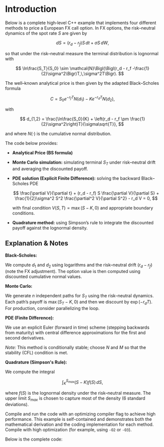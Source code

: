 # Introduction

Below is a complete high‐level C++ example that implements four different methods to price a European FX call option. In FX options, the risk–neutral dynamics of the spot rate $S$ are given by

$$
dS = (r_d - r_f) S\,dt + \sigma S\,dW,
$$

so that under the risk–neutral measure the terminal distribution is lognormal with

$$
\ln\frac{S_T}{S_0} \sim \mathcal{N}\Bigl(\Bigl(r_d - r_f -\frac{1}{2}\sigma^2\Bigr)T,\,\sigma^2T\Bigr).
$$

The well–known analytical price is then given by the adapted Black–Scholes formula

$$
C = S_0 e^{-r_f T} N(d_1) - K e^{-r_dT} N(d_2),
$$

with

$$
d_{1,2} = \frac{\ln\frac{S_0}{K} + \left(r_d - r_f \pm \frac{1}{2}\sigma^2\right)T}{\sigma\sqrt{T}},
$$

and where $N(\cdot)$ is the cumulative normal distribution.

The code below provides:

- **Analytical Price (BS formula)**
- **Monte Carlo simulation:** simulating terminal $S_T$ under risk–neutral drift and averaging the discounted payoff.
- **PDE solution (Explicit Finite Difference):** solving the backward Black–Scholes PDE

  $$
  \frac{\partial V}{\partial t} + (r_d - r_f) S \frac{\partial V}{\partial S} + \frac{1}{2}\sigma^2 S^2 \frac{\partial^2 V}{\partial S^2} - r_d V = 0,
  $$

  with final condition $V(S,T) = \max(S-K, 0)$ and appropriate boundary conditions.
- **Quadrature method:** using Simpson’s rule to integrate the discounted payoff against the lognormal density.

## Explanation & Notes

**Black–Scholes:**

We compute $d_1$ and $d_2$ using logarithms and the risk–neutral drift $(r_d - r_f)$ (note the FX adjustment). The option value is then computed using discounted cumulative normal values.

**Monte Carlo:**

We generate $n$ independent paths for $S_T$ using the risk–neutral dynamics. Each path’s payoff is $\max(S_T - K, 0)$ and then we discount by $\exp(-r_dT)$. For production, consider parallelizing the loop.

**PDE (Finite Difference):**

We use an explicit Euler (forward in time) scheme (stepping backwards from maturity) with central difference approximations for the first and second derivatives.

*Note:* This method is conditionally stable; choose $N$ and $M$ so that the stability (CFL) condition is met.

**Quadrature (Simpson's Rule):**

We compute the integral

$$
\int_K^{S_{max}} (S-K) f(S) \, dS,
$$

where $f(S)$ is the lognormal density under the risk–neutral measure. The upper limit $S_{max}$ is chosen to capture most of the density (6 standard deviations).

Compile and run the code with an optimizing compiler flag to achieve high performance. This example is self-contained and demonstrates both the mathematical derivation and the coding implementation for each method. Compile with high optimization (for example, using `-O2` or `-O3`).

Below is the complete code:
